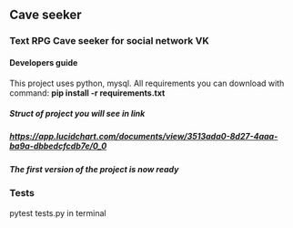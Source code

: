 
## Cave seeker


### Text RPG Cave seeker for social network VK

  #### Developers guide

This project uses python, mysql.
All requirements you can download with command: **pip install -r requirements.txt**

##### Struct of project you will see in link 
##### https://app.lucidchart.com/documents/view/3513ada0-8d27-4aaa-ba9a-dbbedcfcdb7e/0_0

##### The first version of the project is now ready


### Tests
pytest tests.py in terminal
